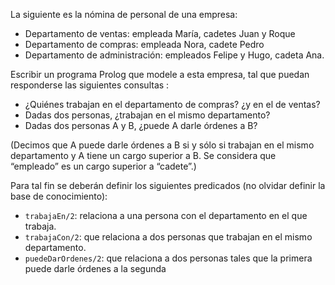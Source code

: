 La siguiente es la nómina de personal de una empresa:

* Departamento de ventas: empleada María, cadetes Juan y Roque
* Departamento de compras: empleada Nora, cadete Pedro
* Departamento de administración: empleados Felipe y Hugo, cadeta Ana.

Escribir un programa Prolog que modele a esta empresa, tal que puedan responderse las siguientes consultas :

* ¿Quiénes trabajan en el departamento de compras? ¿y en el de ventas?
* Dadas dos personas, ¿trabajan en el mismo departamento?
* Dadas dos personas A y B, ¿puede A darle órdenes a B?

(Decimos que A puede darle órdenes a B si y sólo si trabajan en el mismo departamento y A tiene un cargo
superior a B. Se considera que “empleado” es un cargo superior a “cadete”.)

Para tal fin se deberán definir los siguientes predicados (no olvidar definir la base de conocimiento):

* `trabajaEn/2`: relaciona a una persona con el departamento en el que trabaja.
* `trabajaCon/2`: que relaciona a dos personas que trabajan en el mismo departamento.
* `puedeDarOrdenes/2`: que relaciona a dos personas tales que la primera puede darle órdenes a la segunda
